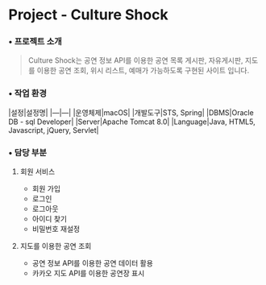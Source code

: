 # Project - Culture Shock

### • 프로젝트 소개
> Culture Shock는 공연 정보 API를 이용한 공연 목록 게시판, 자유게시판, 
> 지도를 이용한 공연 조회, 위시 리스트, 예매가 가능하도록 구현된 사이트 입니다.

### • 작업 환경
|설정|설정명|
|—|—|
|운영체제|macOS|
|개발도구|STS, Spring|
|DBMS|Oracle DB - sql Developer|
|Server|Apache Tomcat 8.0|
|Language|Java, HTML5, Javascript, jQuery, Servlet|



### • 담당 부분
1. 회원 서비스
   * 회원 가입
   * 로그인
   * 로그아웃
   * 아이디 찾기
   * 비밀번호 재설정
  
2. 지도를 이용한 공연 조회
   * 공연 정보 API를 이용한 공연 데이터 활용
   * 카카오 지도 API를 이용한 공연장 표시
